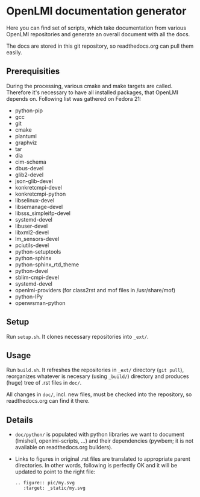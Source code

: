 OpenLMI documentation generator
===============================

Here you can find set of scripts, which take documentation from various OpenLMI
repositories and generate an overall document with all the docs.

The docs are stored in this git repository, so readthedocs.org can pull them
easily.


Prerequisities
--------------

During the processing, various cmake and make targets are called. Therefore
it's necessary to have all installed packages, that OpenLMI depends on.
Following list was gathered on Fedora 21:

* python-pip
* gcc
* git
* cmake
* plantuml
* graphviz
* tar
* dia
* cim-schema
* dbus-devel
* glib2-devel
* json-glib-devel
* konkretcmpi-devel
* konkretcmpi-python
* libselinux-devel
* libsemanage-devel
* libsss_simpleifp-devel
* systemd-devel
* libuser-devel
* libxml2-devel
* lm_sensors-devel
* pciutils-devel
* python-setuptools
* python-sphinx
* python-sphinx_rtd_theme
* python-devel
* sblim-cmpi-devel
* systemd-devel
* openlmi-providers (for class2rst and mof files in /usr/share/mof)
* python-IPy
* openwsman-python

Setup
-----

Run ``setup.sh``. It clones necessary repositories into ``_ext/``.

Usage
-----

Run ``build.sh``. It refreshes the repositories in ``_ext/`` directory
(``git pull``), reorganizes whatever is necesary (using ``_build/``) directory
and produces (huge) tree of .rst files in ``doc/``.

All changes in ``doc/``, incl. new files, must be checked into the repository,
so readthedocs.org can find it there.


Details
-------

* ``doc/python/`` is populated with python libraries we want to document
  (lmishell, openlmi-scripts, ...) and their dependencies (pywbem; it is not
  available on readthedocs.org builders).

* Links to figures in original .rst files are translated to appropriate parent
  directories. In other words, following is perfectly OK and it will be updated
  to point to the right file:

  ```
  .. figure:: pic/my.svg 
     :target: _static/my.svg
  ```
